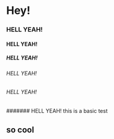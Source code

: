 # Hey!
### HELL YEAH!
#### HELL YEAH!
##### HELL YEAH!
###### HELL YEAH!
###### HELL YEAH!
####### HELL YEAH!
this is a basic test

## so cool